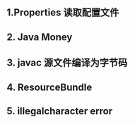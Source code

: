 ## 1.Properties 读取配置文件
## 2. Java Money
## 3. javac 源文件编译为字节码
## 4. ResourceBundle
## 5. illegalcharacter error